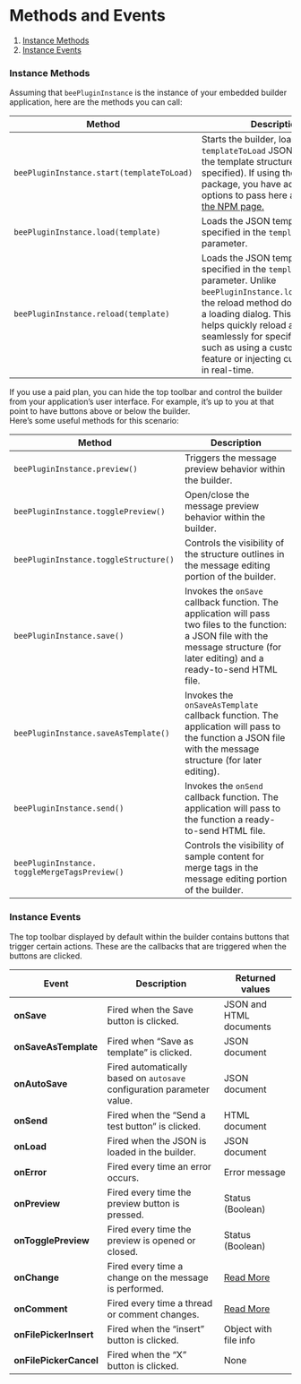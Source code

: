 # Methods and Events

1. [Instance Methods](broken-reference)
2. [Instance Events](broken-reference)

### Instance Methods <a href="#instance-methods" id="instance-methods"></a>

Assuming that `beePluginInstance` is the instance of your embedded builder application, here are the methods you can call:

| Method                                    | Description                                                                                                                                                                                                                                                                                                                             |
| ----------------------------------------- | --------------------------------------------------------------------------------------------------------------------------------------------------------------------------------------------------------------------------------------------------------------------------------------------------------------------------------------- |
| `beePluginInstance.start(templateToLoad)` | Starts the builder, loading the `templateToLoad` JSON string with the template structure (if specified). If using the NPM package, you have additional options to pass here as defined on [the NPM page.](https://www.npmjs.com/package/@mailupinc/bee-plugin)                                                                          |
| `beePluginInstance.load(template)`        | Loads the JSON template string specified in the `template` parameter.                                                                                                                                                                                                                                                                   |
| `beePluginInstance.reload(template)`      | Loads the JSON template string specified in the `template` parameter. Unlike `beePluginInstance.load(template)`, the reload method does not trigger a loading dialog. This method helps quickly reload a template seamlessly for specific use cases, such as using a custom undo/redo feature or injecting custom content in real-time. |

If you use a paid plan, you can hide the top toolbar and control the builder from your application’s user interface. For example, it’s up to you at that point to have buttons above or below the builder.\
Here’s some useful methods for this scenario:

| Method                                        | Description                                                                                                                                                                            |
| --------------------------------------------- | -------------------------------------------------------------------------------------------------------------------------------------------------------------------------------------- |
| `beePluginInstance.preview()`                 | Triggers the message preview behavior within the builder.                                                                                                                              |
| `beePluginInstance.togglePreview()`           | Open/close the message preview behavior within the builder.                                                                                                                            |
| `beePluginInstance.toggleStructure()`         | Controls the visibility of the structure outlines in the message editing portion of the builder.                                                                                       |
| `beePluginInstance.save()`                    | Invokes the `onSave` callback function. The application will pass two files to the function: a JSON file with the message structure (for later editing) and a ready-to-send HTML file. |
| `beePluginInstance.saveAsTemplate()`          | Invokes the `onSaveAsTemplate` callback function. The application will pass to the function a JSON file with the message structure (for later editing).                                |
| `beePluginInstance.send()`                    | Invokes the `onSend` callback function. The application will pass to the function a ready-to-send HTML file.                                                                           |
| `beePluginInstance. toggleMergeTagsPreview()` | Controls the visibility of sample content for merge tags in the message editing portion of the builder.                                                                                |

### Instance Events <a href="#instance-events" id="instance-events"></a>

The top toolbar displayed by default within the builder contains buttons that trigger certain actions. These are the callbacks that are triggered when the buttons are clicked.

| Event                  | Description                                                            | Returned values                                                             |
| ---------------------- | ---------------------------------------------------------------------- | --------------------------------------------------------------------------- |
| **onSave**             | Fired when the Save button is clicked.                                 | JSON and HTML documents                                                     |
| **onSaveAsTemplate**   | Fired when “Save as template” is clicked.                              | JSON document                                                               |
| **onAutoSave**         | Fired automatically based on `autosave` configuration parameter value. | JSON document                                                               |
| **onSend**             | Fired when the “Send a test button” is clicked.                        | HTML document                                                               |
| **onLoad**             | Fired when the JSON is loaded in the builder.                          | JSON document                                                               |
| **onError**            | Fired every time an error occurs.                                      | Error message                                                               |
| **onPreview**          | Fired every time the preview button is pressed.                        | Status (Boolean)                                                            |
| **onTogglePreview**    | Fired every time the preview is opened or closed.                      | Status (Boolean)                                                            |
| **onChange**           | Fired every time a change on the message is performed.                 | [Read More](https://docs.beefree.io/tracking-message-changes/#how-it-works) |
| **onComment**          | Fired every time a thread or comment changes.                          | [Read More](https://docs.beefree.io/commenting/#commenting-callback)        |
| **onFilePickerInsert** | Fired when the “insert” button is clicked.                             | Object with file info                                                       |
| **onFilePickerCancel** | Fired when the “X” button is clicked.                                  | None                                                                        |
